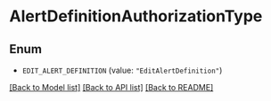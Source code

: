 # AlertDefinitionAuthorizationType

## Enum


* `EDIT_ALERT_DEFINITION` (value: `"EditAlertDefinition"`)


[[Back to Model list]](../README.md#documentation-for-models) [[Back to API list]](../README.md#documentation-for-api-endpoints) [[Back to README]](../README.md)


